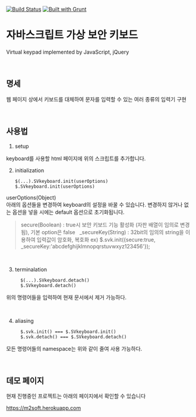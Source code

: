 [![Build Status](https://travis-ci.org/ChoiJY/2016-2017_m2soft.svg?branch=master)](https://travis-ci.org/ChoiJY/2016-2017_m2soft)
[![Built with Grunt](https://cdn.gruntjs.com/builtwith.svg)](http://gruntjs.com/)

# 자바스크립트 가상 보안 키보드

   Virtual keypad implemented by JavaScript, jQuery

   <br>

## 명세

   웹 페이지 상에서 키보드를 대체하여 문자를 입력할 수 있는 여러 종류의 입력기 구현
   
   <br>
   
## 사용법

   1. setup
          
         <link rel="stylesheet" type="text/css" href="style.css"/>
         <script src="http://code.jquery.com/jquery-latest.min.js"></script>
         <script type='text/javascript' src="hangul.js"></script>
         <script type='text/javascript' src="jquery.secureKeyboard.js"></script>
         <script type='text/javascript' src="crypto.js"></script>

   keyboard를 사용할 html 페이지에 위의 스크립트를 추가합니다.
   
   <br>
   
   2. initialization
   
          $(...).SVkeyboard.init(userOptions)
          $.SVkeyboard.init(userOptions)
   
 userOptions(Object)  
 아래의 옵션들을 변경하여 keyboard의 설정을 바꿀 수 있습니다. 변경하지 않거나 없는 옵션을 넣을 시에는 default 옵션으로 초기화됩니다.
 
 > secure(Boolean) : true시 보안 키보드 기능 활성화 (자판 배열이 임의로 변경됨), 기본 option은 false  
 > _secureKey(String) : 32bit의 임의의 string을 이용하여 입력값이 암호화, 복호화
 > ex) $.svk.init({secure:true, _secureKey:'abcdefghijklmnopqrstuvwxyz123456'});
   
   <br>
   
   3. terminalation
   
   
            $(...).SVkeyboard.detach()
            $.SVkeyboard.detach()
          
   위의 명령어들을 입력하여 현재 문서에서 제거 가능하다.
   
   <br>
   
   4. aliasing
   
            $.svk.init() === $.SVkeyboard.init()
            $.svk.detach() === $.SVkeyboard.detach()
   모든 명령어들의 namespace는 위와 같이 줄여 사용 가능하다.
   
   <br>
        
## 데모 페이지
현재 진행중인 프로젝트는 아래의 페이지에서 확인할 수 있습니다

https://m2soft.herokuapp.com

